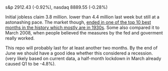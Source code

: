 s&p 2912.43 (-0.92%), nasdaq 8889.55 (-0.28%)

Initial jobless claim 3.8 million. lower than 4.4 million last week but still at a astonashing pace.
The market though, [ended in one of the top 10 best months in the history which mostly are in 1930s](https://www.bloomberg.com/opinion/articles/2020-04-30/stock-traders-should-heed-history?srnd=opinion-markets&sref=rb2ZQ1iT).
Some also compared it to March 2008, when people believed the measures by the fed and goverment really worked.

This repo will probably last for at least another two months. By the end of June we should have a good idea whether
this considered a recession. (very likely based on current data, a half-month lockdown in March already caused Q1 to be -4.8%).

